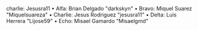 charlie: Jesusra11
• Alfa: Brian Delgado "darkskyn"
• Bravo: Miquel Suarez "Miquelsuareza"
• Charlie: Jesus Rodriguez "jesusra11"
• Delta: Luis Herrera "Lijose59"
• Echo: Misael Gamardo "Misaelgmd"

